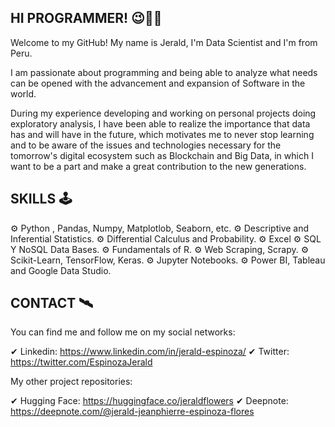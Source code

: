 ## HI PROGRAMMER! 😉🤜🤛

Welcome to my GitHub!
My name is Jerald, I'm Data Scientist and I'm from Peru.

I am passionate about programming and being able to analyze what needs can be opened with the advancement and expansion of Software in the world.

During my experience developing and working on personal projects doing exploratory analysis, I have been able to realize the importance that data has and will have in the future, which motivates me to never stop learning and to be aware of the issues and technologies necessary for the tomorrow's digital ecosystem such as Blockchain and Big Data, in which I want to be a part and make a great contribution to the new generations.

## SKILLS 🕹

  ⚙ Python , Pandas, Numpy, Matplotlob, Seaborn, etc.
  ⚙ Descriptive and Inferential Statistics.
  ⚙ Differential Calculus and Probability.
  ⚙ Excel
  ⚙ SQL Y NoSQL Data Bases.
  ⚙ Fundamentals of R.
  ⚙ Web Scraping, Scrapy.
  ⚙ Scikit-Learn, TensorFlow, Keras.
  ⚙ Jupyter Notebooks.
  ⚙ Power BI, Tableau and Google Data Studio.

## CONTACT 🛰

You can find me and follow me on my social networks:

  ✔ Linkedin: https://www.linkedin.com/in/jerald-espinoza/
  ✔ Twitter: https://twitter.com/EspinozaJerald
  
My other project repositories:

  ✔ Hugging Face: https://huggingface.co/jeraldflowers
  ✔ Deepnote: https://deepnote.com/@jerald-jeanphierre-espinoza-flores
